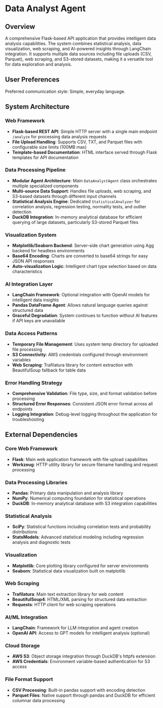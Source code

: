 # Data Analyst Agent

## Overview

A comprehensive Flask-based API application that provides intelligent data analysis capabilities. The system combines statistical analysis, data visualization, web scraping, and AI-powered insights through LangChain integration. It supports multiple data sources including file uploads (CSV, Parquet), web scraping, and S3-stored datasets, making it a versatile tool for data exploration and analysis.

## User Preferences

Preferred communication style: Simple, everyday language.

## System Architecture

### Web Framework
- **Flask-based REST API**: Simple HTTP server with a single main endpoint `/analyze` for processing data analysis requests
- **File Upload Handling**: Supports CSV, TXT, and Parquet files with configurable size limits (100MB max)
- **Template-based Documentation**: HTML interface served through Flask templates for API documentation

### Data Processing Pipeline
- **Modular Agent Architecture**: Main `DataAnalystAgent` class orchestrates multiple specialized components
- **Multi-source Data Support**: Handles file uploads, web scraping, and S3-based datasets through different input channels
- **Statistical Analysis Engine**: Dedicated `StatisticalAnalyzer` for correlation analysis, regression testing, normality tests, and outlier detection
- **DuckDB Integration**: In-memory analytical database for efficient querying of large datasets, particularly S3-stored Parquet files

### Visualization System
- **Matplotlib/Seaborn Backend**: Server-side chart generation using Agg backend for headless environments
- **Base64 Encoding**: Charts are converted to base64 strings for easy JSON API responses
- **Auto-visualization Logic**: Intelligent chart type selection based on data characteristics

### AI Integration Layer
- **LangChain Framework**: Optional integration with OpenAI models for intelligent data insights
- **Pandas DataFrame Agent**: Allows natural language queries against structured data
- **Graceful Degradation**: System continues to function without AI features if API keys are unavailable

### Data Access Patterns
- **Temporary File Management**: Uses system temp directory for uploaded file processing
- **S3 Connectivity**: AWS credentials configured through environment variables
- **Web Scraping**: Trafilatura library for content extraction with BeautifulSoup fallback for table data

### Error Handling Strategy
- **Comprehensive Validation**: File type, size, and format validation before processing
- **Structured Error Responses**: Consistent JSON error format across all endpoints
- **Logging Integration**: Debug-level logging throughout the application for troubleshooting

## External Dependencies

### Core Web Framework
- **Flask**: Main web application framework with file upload capabilities
- **Werkzeug**: HTTP utility library for secure filename handling and request processing

### Data Processing Libraries
- **Pandas**: Primary data manipulation and analysis library
- **NumPy**: Numerical computing foundation for statistical operations
- **DuckDB**: In-memory analytical database with S3 integration capabilities

### Statistical Analysis
- **SciPy**: Statistical functions including correlation tests and probability distributions
- **StatsModels**: Advanced statistical modeling including regression analysis and diagnostic tests

### Visualization
- **Matplotlib**: Core plotting library configured for server environments
- **Seaborn**: Statistical data visualization built on matplotlib

### Web Scraping
- **Trafilatura**: Main text extraction library for web content
- **BeautifulSoup4**: HTML/XML parsing for structured data extraction
- **Requests**: HTTP client for web scraping operations

### AI/ML Integration
- **LangChain**: Framework for LLM integration and agent creation
- **OpenAI API**: Access to GPT models for intelligent analysis (optional)

### Cloud Storage
- **AWS S3**: Object storage integration through DuckDB's httpfs extension
- **AWS Credentials**: Environment variable-based authentication for S3 access

### File Format Support
- **CSV Processing**: Built-in pandas support with encoding detection
- **Parquet Files**: Native support through pandas and DuckDB for efficient columnar data processing